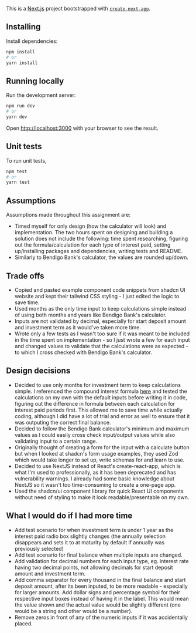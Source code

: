 This is a [Next.js](https://nextjs.org) project bootstrapped with [`create-next-app`](https://nextjs.org/docs/app/api-reference/cli/create-next-app).

## Installing
Install dependencies:
```bash
npm install
# or
yarn install
```

## Running locally
Run the development server:

```bash
npm run dev
# or
yarn dev
```

Open [http://localhost:3000](http://localhost:3000) with your browser to see the result.

## Unit tests
To run unit tests, 
```bash
npm test
# or
yarn test
```

## Assumptions
Assumptions made throughout this assignment are:
- Timed myself for only design (how the calculator will look) and implementation. The two hours spent on designing and building a solution does not include the following: time spent researching, figuring out the formula/calculation for each type of interest paid, setting up/installing packages and dependencies, writing tests and README.
- Similarly to Bendigo Bank's calculator, the values are rounded up/down.

## Trade offs
- Copied and pasted example component code snippets from shadcn UI website and kept their tailwind CSS styling - I just edited the logic to save time.
- Used months as the only time input to keep calculations simple instead of using both months and years like Bendigo Bank's calculator.
- Inputs are not validated by decimal, especially for start deposit amount and investment term as it would've taken more time.
- Wrote only a few tests as I wasn't too sure if it was meant to be included in the time spent on implementation - so I just wrote a few for each input and changed values to validate that the calculations were as expected - to which I cross checked with Bendigo Bank's calculator.

## Design decisions
- Decided to use only months for investment term to keep calculations simple. I referenced the compound interest formula [here](https://moneysmart.gov.au/saving/compound-interest) and tested the calculations on my own with the default inputs before writing it in code, figuring out the difference in formula between each calculation for interest paid periods first. This allowed me to save time while actually coding, although I did have a lot of trial and error as well to ensure that it was outputing the correct final balance.
- Decided to follow the Bendigo Bank calculator's minimum and maximum values as I could easily cross check input/output values while also validating input to a certain range.
- Originally thought of creating a form for the input with a calculate button but when I looked at shadcn's form usage examples, they used Zod which would take longer to set up, write schemas for and learn to use.
- Decided to use NextJS instead of React's create-react-app, which is what I'm used to professionally, as it has been deprecated and has vulnerability warnings. I already had some basic knowledge about NextJS so it wasn't too time-consuming to create a one-page app.
- Used the shadcn/ui component library for quick React UI components without need of styling to make it look readable/presentable on my own.

## What I would do if I had more time
- Add test scenario for when investment term is under 1 year as the interest paid radio box slightly changes (the annually selection disappears and sets it to at maturity by default if annually was previously selected)
- Add test scenario for final balance when multiple inputs are changed.
- Add validation for decimal numbers for each input type, eg. interest rate having two decimal points, not allowing decimals for start deposit amount and investment term.
- Add comma separator for every thousand in the final balance and start deposit amount, after its been inputed, to be more readable - especially for larger amounts. Add dollar signs and percentage symbol for their respective input boxes instead of having it in the label. This would mean the value shown and the actual value would be slightly different (one would be a string and other would be a number).
- Remove zeros in front of any of the numeric inputs if it was accidentally placed.
